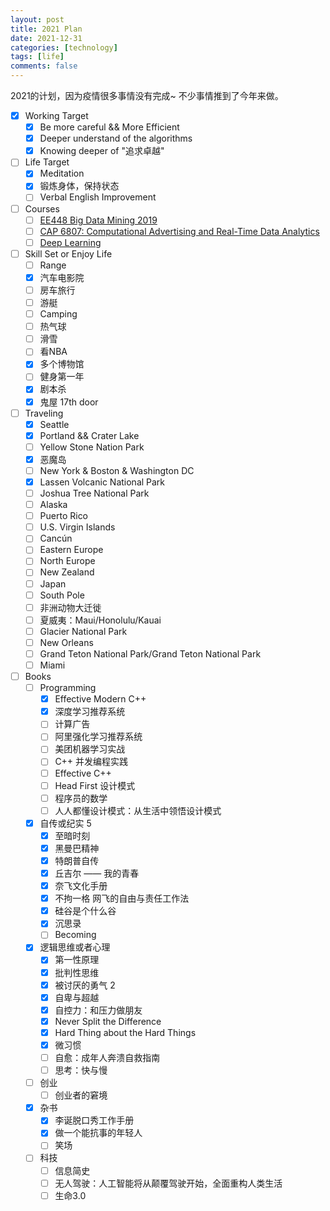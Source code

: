 ```yaml
---
layout: post
title: 2021 Plan
date: 2021-12-31
categories: [technology]
tags: [life]
comments: false
---
```


2021的计划，因为疫情很多事情没有完成~ 不少事情推到了今年来做。

  - [x] Working Target
    - [x] Be more careful && More Efficient
    - [x] Deeper understand of the algorithms
    - [x] Knowing deeper of "追求卓越"
  - [ ] Life Target
    - [x] Meditation
    - [x] 锻炼身体，保持状态  
    - [ ] Verbal English Improvement
  - [ ] Courses
    - [ ] [EE448 Big Data Mining 2019](http://wnzhang.net/teaching/ee448/index.html)
    - [ ] [CAP 6807: Computational Advertising and Real-Time Data Analytics](https://www.cse.fau.edu/~xqzhu/courses/cap6807.html) 
    - [ ] [Deep Learning](https://github.com/d2l-ai/d2l-zh)
  - [ ] Skill Set or Enjoy Life
    - [ ] Range
    - [x] 汽车电影院
    - [ ] 房车旅行
    - [ ] 游艇
    - [ ] Camping
    - [ ] 热气球
    - [ ] 滑雪
    - [ ] 看NBA
    - [x] 多个博物馆
    - [ ] 健身第一年
    - [x] 剧本杀
    - [x] 鬼屋 17th door
  - [ ] Traveling 
    - [x] Seattle 
    - [x] Portland && Crater Lake
    - [ ] Yellow Stone Nation Park 
    - [x] 恶魔岛
    - [ ] New York & Boston & Washington DC
    - [x] Lassen Volcanic National Park
    - [ ] Joshua Tree National Park
    - [ ] Alaska
    - [ ] Puerto Rico
    - [ ] U.S. Virgin Islands
    - [ ] Cancún
    - [ ] Eastern Europe
    - [ ] North Europe
    - [ ] New Zealand
    - [ ] Japan
    - [ ] South Pole
    - [ ] 非洲动物大迁徙
    - [ ] 夏威夷：Maui/Honolulu/Kauai
    - [ ] Glacier National Park
    - [ ] New Orleans
    - [ ] Grand Teton National Park/Grand Teton National Park
    - [ ] Miami
  - [ ] Books
    - [ ] Programming
      - [x] Effective Modern C++
      - [x] 深度学习推荐系统
      - [ ] 计算广告
      - [ ] 阿里强化学习推荐系统
      - [ ] 美团机器学习实战
      - [ ] C++ 并发编程实践
      - [ ] Effective C++
      - [ ] Head First 设计模式
      - [ ] 程序员的数学
      - [ ] 人人都懂设计模式：从生活中领悟设计模式
    - [x] 自传或纪实 5
      - [x] 至暗时刻
      - [x] 黑曼巴精神
      - [x] 特朗普自传
      - [x] 丘吉尔 —— 我的青春
      - [x] 奈飞文化手册
      - [x] 不拘一格 网飞的自由与责任工作法 
      - [x] 硅谷是个什么谷
      - [x] 沉思录
      - [ ] Becoming
    - [x] 逻辑思维或者心理
      - [x] 第一性原理
      - [x] 批判性思维
      - [x] 被讨厌的勇气 2
      - [x] 自卑与超越
      - [x] 自控力：和压力做朋友
      - [x] Never Split the Difference
      - [x] Hard Thing about the Hard Things 
      - [x] 微习惯
      - [ ] 自愈：成年人奔溃自救指南
      - [ ] 思考：快与慢
    - [ ] 创业
      - [ ] 创业者的窘境  
    - [x] 杂书
      - [x] 李诞脱口秀工作手册
      - [x] 做一个能抗事的年轻人
      - [ ] 笑场
    - [ ] 科技
      - [ ] 信息简史
      - [ ] 无人驾驶：人工智能将从颠覆驾驶开始，全面重构人类生活
      - [ ] 生命3.0
